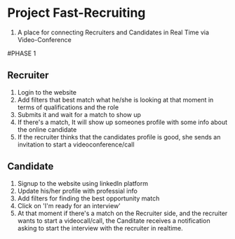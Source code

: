 # Project Fast-Recruiting

1. A place for connecting Recruiters and Candidates in Real Time via Video-Conference

#PHASE 1

## Recruiter
  1. Login to the website
  2. Add filters that best match what he/she is looking at that moment in terms of qualifications and the role
  3. Submits it and wait for a match to show up
  4. If there's a match, It will show up someones profile with some info about the online candidate
  5. If the recruiter thinks that the candidates profile is good, she sends an invitation to start a videoconference/call

## Candidate
  1. Signup to the website using linkedIn platform
  2. Update his/her profile with professial info
  3. Add filters for finding the best opportunity match
  4. Click on 'I'm ready for an interview' 
  5. At that moment if there's a match on the Recruiter side, and the recruiter wants to start a videocall/call, the Canditate receives a notification asking to start the interview with the recruiter in realtime.

